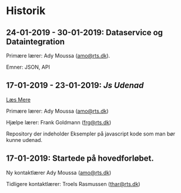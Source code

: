 # **Historik**

## 24-01-2019 - 30-01-2019: Dataservice og Dataintegration

Primære lærer: Ady Moussa (amo@rts.dk).

Emner: JSON, API

## 17-01-2019 - 23-01-2019: ***Js Udenad***

[Læs Mere](https://github.com/rts-cmk/js-udenad-wuhf01)

Primære lærer: Ady Moussa (amo@rts.dk)

Hjælpe lærer: Frank Goldmann (frg@rts.dk)

Repository der indeholder Eksempler på javascript kode som man bør kunne udenad.

## 17-01-2019: Startede på hovedforløbet.

Ny kontaktlærer Ady Moussa (amo@rts.dk)

Tidligere kontaktlærer: Troels Rasmussen (thar@rts.dk)

